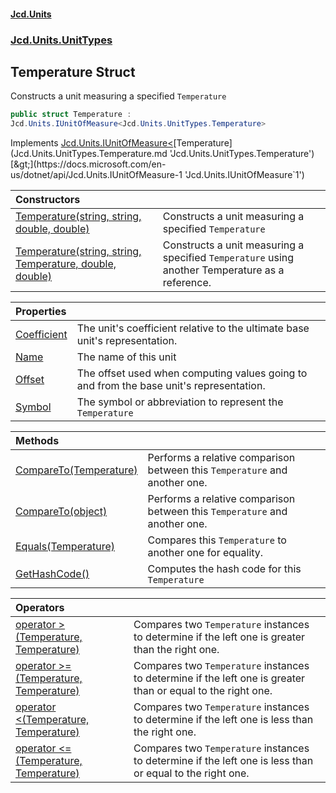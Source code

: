 #### [Jcd.Units](index.md 'index')
### [Jcd.Units.UnitTypes](Jcd.Units.UnitTypes.md 'Jcd.Units.UnitTypes')

## Temperature Struct

Constructs a unit measuring a specified `Temperature`

```csharp
public struct Temperature :
Jcd.Units.IUnitOfMeasure<Jcd.Units.UnitTypes.Temperature>
```

Implements [Jcd.Units.IUnitOfMeasure&lt;](https://docs.microsoft.com/en-us/dotnet/api/Jcd.Units.IUnitOfMeasure-1 'Jcd.Units.IUnitOfMeasure`1')[Temperature](Jcd.Units.UnitTypes.Temperature.md 'Jcd.Units.UnitTypes.Temperature')[&gt;](https://docs.microsoft.com/en-us/dotnet/api/Jcd.Units.IUnitOfMeasure-1 'Jcd.Units.IUnitOfMeasure`1')

| Constructors | |
| :--- | :--- |
| [Temperature(string, string, double, double)](Jcd.Units.UnitTypes.Temperature.Temperature(string,string,double,double).md 'Jcd.Units.UnitTypes.Temperature.Temperature(string, string, double, double)') | Constructs a unit measuring a specified `Temperature` |
| [Temperature(string, string, Temperature, double, double)](Jcd.Units.UnitTypes.Temperature.Temperature(string,string,Jcd.Units.UnitTypes.Temperature,double,double).md 'Jcd.Units.UnitTypes.Temperature.Temperature(string, string, Jcd.Units.UnitTypes.Temperature, double, double)') | Constructs a unit measuring a specified `Temperature` using another Temperature as a reference. |

| Properties | |
| :--- | :--- |
| [Coefficient](Jcd.Units.UnitTypes.Temperature.Coefficient.md 'Jcd.Units.UnitTypes.Temperature.Coefficient') | The unit's coefficient relative to the ultimate base unit's representation. |
| [Name](Jcd.Units.UnitTypes.Temperature.Name.md 'Jcd.Units.UnitTypes.Temperature.Name') | The name of this unit |
| [Offset](Jcd.Units.UnitTypes.Temperature.Offset.md 'Jcd.Units.UnitTypes.Temperature.Offset') | The offset used when computing values going to and from the base unit's representation. |
| [Symbol](Jcd.Units.UnitTypes.Temperature.Symbol.md 'Jcd.Units.UnitTypes.Temperature.Symbol') | The symbol or abbreviation to represent the `Temperature` |

| Methods | |
| :--- | :--- |
| [CompareTo(Temperature)](Jcd.Units.UnitTypes.Temperature.CompareTo(Jcd.Units.UnitTypes.Temperature).md 'Jcd.Units.UnitTypes.Temperature.CompareTo(Jcd.Units.UnitTypes.Temperature)') | Performs a relative comparison between this `Temperature` and another one. |
| [CompareTo(object)](Jcd.Units.UnitTypes.Temperature.CompareTo(object).md 'Jcd.Units.UnitTypes.Temperature.CompareTo(object)') | Performs a relative comparison between this `Temperature` and another one. |
| [Equals(Temperature)](Jcd.Units.UnitTypes.Temperature.Equals(Jcd.Units.UnitTypes.Temperature).md 'Jcd.Units.UnitTypes.Temperature.Equals(Jcd.Units.UnitTypes.Temperature)') | Compares this `Temperature` to another one for equality. |
| [GetHashCode()](Jcd.Units.UnitTypes.Temperature.GetHashCode().md 'Jcd.Units.UnitTypes.Temperature.GetHashCode()') | Computes the hash code for this `Temperature` |

| Operators | |
| :--- | :--- |
| [operator &gt;(Temperature, Temperature)](Jcd.Units.UnitTypes.Temperature.op_GreaterThan(Jcd.Units.UnitTypes.Temperature,Jcd.Units.UnitTypes.Temperature).md 'Jcd.Units.UnitTypes.Temperature.op_GreaterThan(Jcd.Units.UnitTypes.Temperature, Jcd.Units.UnitTypes.Temperature)') | Compares two `Temperature` instances to determine if the left one is greater than the right one. |
| [operator &gt;=(Temperature, Temperature)](Jcd.Units.UnitTypes.Temperature.op_GreaterThanOrEqual(Jcd.Units.UnitTypes.Temperature,Jcd.Units.UnitTypes.Temperature).md 'Jcd.Units.UnitTypes.Temperature.op_GreaterThanOrEqual(Jcd.Units.UnitTypes.Temperature, Jcd.Units.UnitTypes.Temperature)') | Compares two `Temperature` instances to determine if the left one is greater than or equal to the right one. |
| [operator &lt;(Temperature, Temperature)](Jcd.Units.UnitTypes.Temperature.op_LessThan(Jcd.Units.UnitTypes.Temperature,Jcd.Units.UnitTypes.Temperature).md 'Jcd.Units.UnitTypes.Temperature.op_LessThan(Jcd.Units.UnitTypes.Temperature, Jcd.Units.UnitTypes.Temperature)') | Compares two `Temperature` instances to determine if the left one is less than the right one. |
| [operator &lt;=(Temperature, Temperature)](Jcd.Units.UnitTypes.Temperature.op_LessThanOrEqual(Jcd.Units.UnitTypes.Temperature,Jcd.Units.UnitTypes.Temperature).md 'Jcd.Units.UnitTypes.Temperature.op_LessThanOrEqual(Jcd.Units.UnitTypes.Temperature, Jcd.Units.UnitTypes.Temperature)') | Compares two `Temperature` instances to determine if the left one is less than or equal to the right one. |
